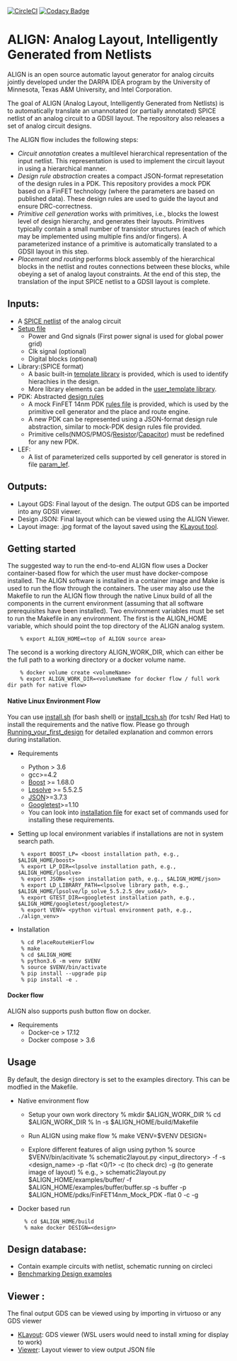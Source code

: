 [![CircleCI](https://circleci.com/gh/ALIGN-analoglayout/ALIGN-public.svg?style=svg)](https://circleci.com/gh/ALIGN-analoglayout/ALIGN-public)
[![Codacy Badge](https://api.codacy.com/project/badge/Grade/2aeb84c0f14949909bcd342b19721d01)](https://app.codacy.com/app/ALIGN-analoglayout/ALIGN-public?utm_source=github.com&utm_medium=referral&utm_content=ALIGN-analoglayout/ALIGN-public&utm_campaign=Badge_Grade_Settings)

# ALIGN: Analog Layout, Intelligently Generated from Netlists
ALIGN is an open source automatic layout generator for analog circuits jointly developed under the DARPA IDEA program by the University of Minnesota, Texas A&M University, and Intel Corporation. 

The goal of ALIGN (Analog Layout, Intelligently Generated from Netlists) is to automatically translate an unannotated (or partially annotated) SPICE netlist of an analog circuit to a GDSII layout. The repository also releases a set of analog circuit designs. 

The ALIGN flow includes the following steps:
* _Circuit annotation_ creates a multilevel hierarchical representation of the input netlist. This representation is used to implement the circuit layout in using a hierarchical manner. 
* _Design rule abstraction_ creates a compact JSON-format represetation of the design rules in a PDK. This repository provides a mock PDK based on a FinFET technology (where the parameters are based on published data). These design rules are used to guide the layout and ensure DRC-correctness.
* _Primitive cell generation_ works with primitives, i.e., blocks the lowest level of design hierarchy, and generates their layouts. Primitives typically contain a small number of transistor structures (each of which may be implemented using multiple fins and/or fingers). A parameterized instance of a primitive is automatically translated to a GDSII layout in this step.
* _Placement and routing_ performs block assembly of the hierarchical blocks in the netlist and routes connections between these blocks, while obeying a set of analog layout constraints. At the end of this step, the translation of the input SPICE netlist to a GDSII layout is complete. 

## Inputs:
 * A [SPICE netlist](examples/telescopic_ota/telescopic_ota.sp) of the analog circuit
 * [Setup file](examples/telescopic_ota/telescopic_ota.setup)
    - Power and Gnd signals (First power signal is used for global power grid)
    - Clk signal (optional)
    - Digital blocks (optional)
 * Library:(SPICE format)
    - A basic built-in [template library](align/config/basic_template.sp) is provided, which is used to identify hierachies in the design.
    - More library elements can be added in the [user_template library](align/config/user_template.sp).
 * PDK: Abstracted [design rules](pdks/FinFET14nm_Mock_PDK)
    - A mock FinFET 14nm PDK [rules file](pdks/FinFET14nm_Mock_PDK/layers.json) is provided, which is used by the primitive cell generator and the place and route engine.
    - A new PDK can be represented using a JSON-format design rule abstraction, similar to mock-PDK design rules file provided.
    - Primitive cells(NMOS/PMOS/[Resistor](pdks/FinFET14nm_Mock_PDK/fabric_Res.py)/[Capacitor](pdks/FinFET14nm_Mock_PDK/fabric_Cap.py)) must be redefined for any new PDK.
 * LEF:
    - A list of parameterized cells supported by cell generator is stored in file [param_lef](align/config/param_lef).
## Outputs:
 * Layout GDS: Final layout of the design. The output GDS can be imported into any GDSII viewer.
 * Design JSON: Final layout which can be viewed using the ALIGN Viewer.
 * Layout image: .jpg format of the layout saved using the [KLayout tool](https://github.com/KLayout/klayout).

## Getting started
The suggested way to run the end-to-end ALIGN flow uses a Docker container-based flow for which the user must have docker-compose installed. The ALIGN software is installed in a container image and Make is used to run the flow through the containers. The user may also use the Makefile to run the ALIGN flow through the native Linux build of all the components in the current environment (assuming that all software prerequisites have been installed).
Two environment variables must be set to run the Makefile in any environment. The first is the ALIGN\_HOME variable, which should point the top directory of the ALIGN analog system.

	    % export ALIGN_HOME=<top of ALIGN source area>

The second is a working directory ALIGN\_WORK\_DIR, which can either be the full path to a working directory or a docker volume name.  

        % docker volume create <volumeName>
        % export ALIGN_WORK_DIR=<volumeName for docker flow / full work dir path for native flow>

#### Native Linux Environment Flow
You can use [install.sh](install.sh) (for bash shell) or [install_tcsh.sh](install_tcsh.sh) (for tcsh/ Red Hat) to install the requirements and the native flow. Please go through [Running_your_first_design](docs/Running_your_first_design.pdf) for detailed explanation and common errors during installation.
 * Requirements
    - Python > 3.6
    - gcc>=4.2
    - [Boost]( https://github.com/boostorg/boost.git) >= 1.68.0
    - [Lpsolve](https://sourceforge.net/projects/lpsolve/files/lpsolve/5.5.2.5/lp_solve_5.5.2.5_source.tar.gz/download) >= 5.5.2.5
    - [JSON]( https://github.com/nlohmann/json.git)>=3.7.3
    - [Googletest]( https://github.com/google/googletest)>=1.10
    - You can look into [installation file](install.sh) for exact set of commands used for installing these requirements.

 * Setting up local environment variables if installations are not in system search path.

        % export BOOST_LP= <boost installation path, e.g., $ALIGN_HOME/boost>
        % export LP_DIR=<lpsolve installation path, e.g., $ALIGN_HOME/lpsolve>
        % export JSON= <json installation path, e.g., $ALIGN_HOME/json>
        % export LD_LIBRARY_PATH=<lpsolve library path, e.g., $ALIGN_HOME/lpsolve/lp_solve_5.5.2.5_dev_ux64/>
        % export GTEST_DIR=<googletest installation path, e.g., $ALIGN_HOME/googletest/googletest/>
        % export VENV= <python virtual environment path, e.g., ./align_venv>
 * Installation

        % cd PlaceRouteHierFlow
        % make
        % cd $ALIGN_HOME
        % python3.6 -m venv $VENV 
        % source $VENV/bin/activate 
        % pip install --upgrade pip
        % pip install -e .

#### Docker flow
ALIGN also supports push button flow on docker.
 * Requirements
    - Docker-ce > 17.12
    - Docker compose > 3.6

## Usage
By default, the design directory is set to the examples directory. This can be modfied in the Makefile.
* Native environment flow
    - Setup your own work directory
        % mkdir $ALIGN_WORK_DIR
        % cd $ALIGN_WORK_DIR
        % ln -s $ALIGN_HOME/build/Makefile
        
    - Run ALIGN using make flow
        % make VENV=$VENV DESIGN=<design>

    - Explore different features of align using python 
        % source $VENV/bin/acitivate
        % schematic2layout.py <input_directory> -f <spice file> -s <design_name> -p <pdk path> -flat <0/1> -c (to check drc) -g (to generate image of layout)
        % e.g., > schematic2layout.py $ALIGN_HOME/examples/buffer/ -f $ALIGN_HOME/examples/buffer/buffer.sp -s buffer -p $ALIGN_HOME/pdks/FinFET14nm_Mock_PDK -flat 0 -c -g

* Docker based run

        % cd $ALIGN_HOME/build
        % make docker DESIGN=<design>
    
## Design database:
* Contain example circuits with netlist, schematic running on circleci
* [Benchmarking Design examples](CircuitsDatabase) 
 
## Viewer :
The final output GDS can be viewed using by importing in virtuoso or any GDS viewer
* [KLayout](https://github.com/KLayout/klayout): GDS viewer (WSL users would need to install xming for display to work)
* [Viewer](Viewer): Layout viewer to view output JSON file

